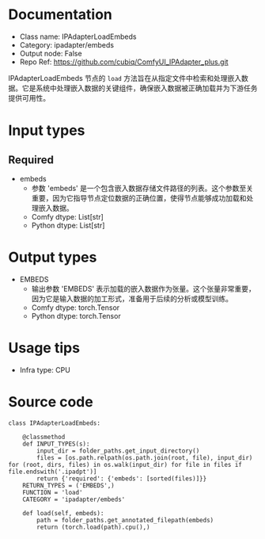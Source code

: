 # Documentation
- Class name: IPAdapterLoadEmbeds
- Category: ipadapter/embeds
- Output node: False
- Repo Ref: https://github.com/cubiq/ComfyUI_IPAdapter_plus.git

IPAdapterLoadEmbeds 节点的 `load` 方法旨在从指定文件中检索和处理嵌入数据。它是系统中处理嵌入数据的关键组件，确保嵌入数据被正确加载并为下游任务提供可用性。

# Input types
## Required
- embeds
    - 参数 'embeds' 是一个包含嵌入数据存储文件路径的列表。这个参数至关重要，因为它指导节点定位数据的正确位置，使得节点能够成功加载和处理嵌入数据。
    - Comfy dtype: List[str]
    - Python dtype: List[str]

# Output types
- EMBEDS
    - 输出参数 'EMBEDS' 表示加载的嵌入数据作为张量。这个张量非常重要，因为它是输入数据的加工形式，准备用于后续的分析或模型训练。
    - Comfy dtype: torch.Tensor
    - Python dtype: torch.Tensor

# Usage tips
- Infra type: CPU

# Source code
```
class IPAdapterLoadEmbeds:

    @classmethod
    def INPUT_TYPES(s):
        input_dir = folder_paths.get_input_directory()
        files = [os.path.relpath(os.path.join(root, file), input_dir) for (root, dirs, files) in os.walk(input_dir) for file in files if file.endswith('.ipadpt')]
        return {'required': {'embeds': [sorted(files)]}}
    RETURN_TYPES = ('EMBEDS',)
    FUNCTION = 'load'
    CATEGORY = 'ipadapter/embeds'

    def load(self, embeds):
        path = folder_paths.get_annotated_filepath(embeds)
        return (torch.load(path).cpu(),)
```